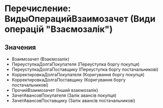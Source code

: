 ﻿# Перечисление: ВидыОперацийВзаимозачет (Види операцій "Взаємозалік")

## Значения

- Взаимозачет (Взаємозалік)
- ПереуступкаДолгаПокупателя (Переуступка боргу покупця)
- ПереуступкаДолгаПоставщику (Переуступка боргу постачальникові)
- КорректировкаДолгаПокупателя (Коригування боргу покупця)
- КорректировкаДолгаПоставщику (Коригування боргу постачальникові)
- ПрочийВзаимозачет (Інший взаємозалік)
- ЗачетАвансовПокупателя (Залік авансів покупця)
- ЗачетАвансовПоставщику (Залік авансів постачальникові)

